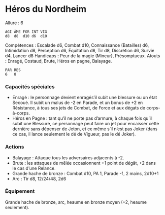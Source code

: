 # Héros du Nordheim

Allure : 6

	AGI	ÂME	FOR	INT	VIG
	d8	d8	d10	d6	d10

Compétences : Escalade d6, Combat d10, Connaissance (Batailles) d6, Intimidation d8, Perception d6, Équitation d8, Tir d8, Discrétion d6, Survie d4, Lancer d8
Handicaps : Peur de la magie (Mineur), Présomptueux.
Atouts : Enragé, Costaud, Brute, Héros en pagne, Balayage.

	PAR	RES
	6	8

### Capacités spéciales
- Enragé : le personnage devient enragés’il subit une blessure ou un état Secoué. Il subit un malus de -2 en Parade, et un bonus de +2 en Résistance, à tous ses jets de Combat, de Force et aux dégats de corps-à-corps.
- Héros en Pagne : tant qu’il ne porte pas d’armure, à chaque fois qu’il subit une Blessure, ce personnage peut faire un jet pour encaisser cette dernière sans dépenser de Jeton, et ce même s’il n’est pas Joker (dans ce cas, il lance seulement le dé de Vigueur, pas le dé Joker).

### Actions
- Balayage : Attaque tous les adversaires adjacents à -2.
- Brute : les attaques de mêlée occasionnent +1 point de dégât, +2 dans le cas d’une Relance.
- Grande hache de bronze : Combat d10, PA 1, Parade -1, 2 mains, 2d10+1
- Arc : Tir d8, 12/24/48, 2d6

### Équipement
Grande hache de bronze, arc, heaume en bronze moyen (+2, heaume seulement).
